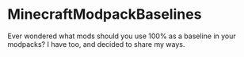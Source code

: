 # MinecraftModpackBaselines
Ever wondered what mods should you use 100% as a baseline in your modpacks? I have too, and decided to share my ways.
